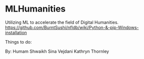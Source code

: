 # MLHumanities
Utilizing ML to accelerate the field of Digital Humanities.
https://github.com/BurntSushi/nfldb/wiki/Python-&-pip-Windows-installation

Things to do:


By: 
Humam Shwaikh
Sina Vejdani
Kathryn Thornley